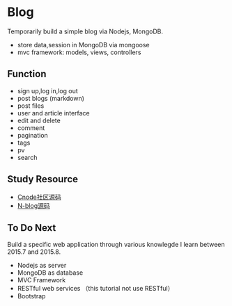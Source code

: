 # Blog 
Temporarily build a simple blog via Nodejs, MongoDB.<br>
* store data,session in MongoDB via mongoose
* mvc framework: models, views, controllers 

## Function
* sign up,log in,log out
* post blogs (markdown)
* post files
* user and article interface
* edit and delete
* comment
* pagination
* tags
* pv
* search

## Study Resource
* [Cnode社区源码](https://github.com/yxfanxiao/nodeclub)
* [N-blog源码](https://github.com/yxfanxiao/N-blog)

## To Do Next
Build a specific web application through various knowlegde I learn between 2015.7 and 2015.8.
* Nodejs as server
* MongoDB as database
* MVC Framework
* RESTful web services （this tutorial not use RESTful）
* Bootstrap
